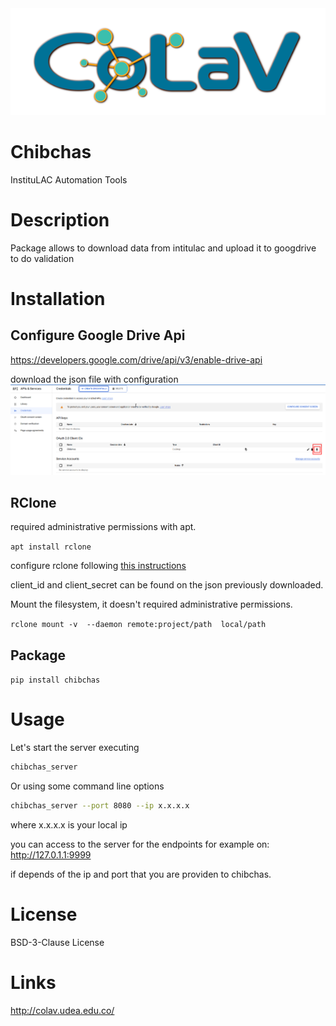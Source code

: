 <center><img src="https://raw.githubusercontent.com/colav/colav.github.io/master/img/Logo.png"/></center>

# Chibchas
InstituLAC Automation Tools

# Description
Package allows to download data from intitulac and upload it to googdrive to do validation

# Installation

## Configure Google Drive Api
https://developers.google.com/drive/api/v3/enable-drive-api

download the json file with configuration
![JSON Api Config](img/apijson.png?raw=true "Download json with credentials")


## RClone
required administrative permissions with apt.

`apt install rclone`


configure rclone following [this instructions](https://rclone.org/drive/) 

client_id and client_secret can be found on the json previously downloaded.

Mount the filesystem, it doesn't required administrative permissions.

`
 rclone mount -v  --daemon remote:project/path  local/path
`



## Package
`pip install chibchas`

# Usage
Let's start the server executing
```.sh
chibchas_server
```
Or using some command line options
```.sh
chibchas_server --port 8080 --ip x.x.x.x
```

where x.x.x.x is your local ip

you can access to the server for the endpoints for example on: http://127.0.1.1:9999

if depends of the ip and port that you are providen to chibchas.


# License
BSD-3-Clause License 

# Links
http://colav.udea.edu.co/




